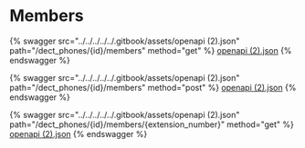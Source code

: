 # Members

{% swagger src="../../../../../.gitbook/assets/openapi (2).json" path="/dect_phones/{id}/members" method="get" %}
[openapi (2).json](<../../../../../.gitbook/assets/openapi (2).json>)
{% endswagger %}

{% swagger src="../../../../../.gitbook/assets/openapi (2).json" path="/dect_phones/{id}/members" method="post" %}
[openapi (2).json](<../../../../../.gitbook/assets/openapi (2).json>)
{% endswagger %}

{% swagger src="../../../../../.gitbook/assets/openapi (2).json" path="/dect_phones/{id}/members/{extension_number}" method="get" %}
[openapi (2).json](<../../../../../.gitbook/assets/openapi (2).json>)
{% endswagger %}
